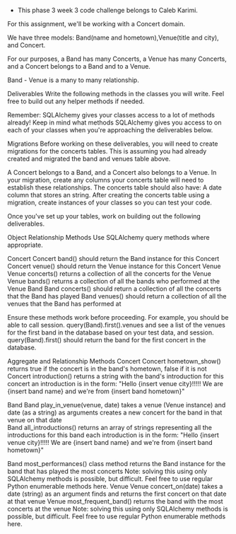 - This phase 3 week 3 code challenge belongs to Caleb Karimi.

For this assignment, we'll be working with a Concert domain.

We have three models: Band(name and hometown),Venue(title and city), and Concert.

For our purposes, a Band has many Concerts, a Venue has many Concerts, 
and a Concert belongs to a Band and to a Venue.

Band - Venue is a many to many relationship.

Deliverables
Write the following methods in the classes you will write. Feel free to build out any helper methods if needed.

Remember: SQLAlchemy gives your classes access to a lot of methods already! Keep in mind what methods SQLAlchemy gives you access to on each of your classes when you're approaching the deliverables below.

Migrations
Before working on these deliverables, you will need to create migrations for the concerts  tables. This is assuming you had already created and migrated the band and venues table above.

A Concert belongs to a Band, and a Concert also belongs to a Venue. In your migration, create any columns your concerts table will need to establish these relationships.
The concerts table should also have:
A date column that stores an string.
After creating the concerts table using a migration, create instances of your classes so you can test your code.

Once you've set up your tables, work on building out the following deliverables.

 

Object Relationship Methods
Use SQLAlchemy query methods where appropriate.

Concert
Concert band()
should return the Band instance for this Concert
Concert venue()
should return the Venue instance for this Concert
Venue
Venue concerts()
returns a collection of all the concerts for the Venue
Venue bands()
returns a collection of all the bands who performed at the Venue
Band
Band concerts()
should return a collection of all the concerts that the Band has played
Band venues()
should return a collection of all the venues that the Band has performed at
 

Ensure these methods work before proceeding. For example, you should be able to call session. query(Band).first().venues and see a list of the venues for the first band in the database based on your test data, and session. query(Band).first() should return the band for the first concert in the database.

Aggregate and Relationship Methods
Concert
Concert hometown_show()
returns true if the concert is in the band's hometown, false if it is not
Concert introduction()
returns a string with the band's introduction for this concert
an introduction is in the form:
"Hello {insert venue city}!!!!! We are {insert band name} and we're from {insert band hometown}"

Band
Band play_in_venue(venue, date)
takes a venue (Venue instance) and date (as a string) as arguments
creates a new concert for the band in that venue on that date\
Band all_introductions()
returns an array of strings representing all the introductions for this band
each introduction is in the form:
"Hello {insert venue city}!!!!! We are {insert band name} and we're from {insert band hometown}"

Band most_performances() class method
returns the Band instance for the band that has played the most concerts
Note: solving this using only SQLAlchemy methods is possible, but difficult. Feel free to use regular Python enumerable methods here.
Venue
Venue concert_on(date)
takes a date (string) as an argument
finds and returns the first concert on that date at that venue
Venue most_frequent_band()
returns the band with the most concerts at the venue
Note: solving this using only SQLAlchemy methods is possible, but difficult. Feel free to use regular Python enumerable methods here.